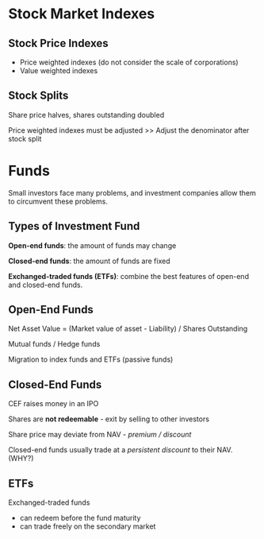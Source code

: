 # Stock Market Indexes

## Stock Price Indexes

+ Price weighted indexes (do not consider the scale of corporations)
+ Value weighted indexes

## Stock Splits

Share price halves, shares outstanding doubled

Price weighted indexes must be adjusted >> Adjust the denominator after stock split

# Funds

Small investors face many problems, and investment companies allow them to circumvent these problems.

## Types of Investment Fund

**Open-end funds**: the amount of funds may change

**Closed-end funds**: the amount of funds are fixed

**Exchanged-traded funds (ETFs)**: combine the best features of open-end and closed-end funds.

## Open-End Funds

Net Asset Value = (Market value of asset - Liability) / Shares Outstanding

Mutual funds / Hedge funds

Migration to index funds and ETFs (passive funds)

## Closed-End Funds

CEF raises money in an IPO

Shares are **not redeemable** - exit by selling to other investors

Share price may deviate from NAV - *premium / discount*

Closed-end funds usually trade at a *persistent discount* to their NAV. (WHY?)

## ETFs

Exchanged-traded funds

- can redeem before the fund maturity
- can trade freely on the secondary market
